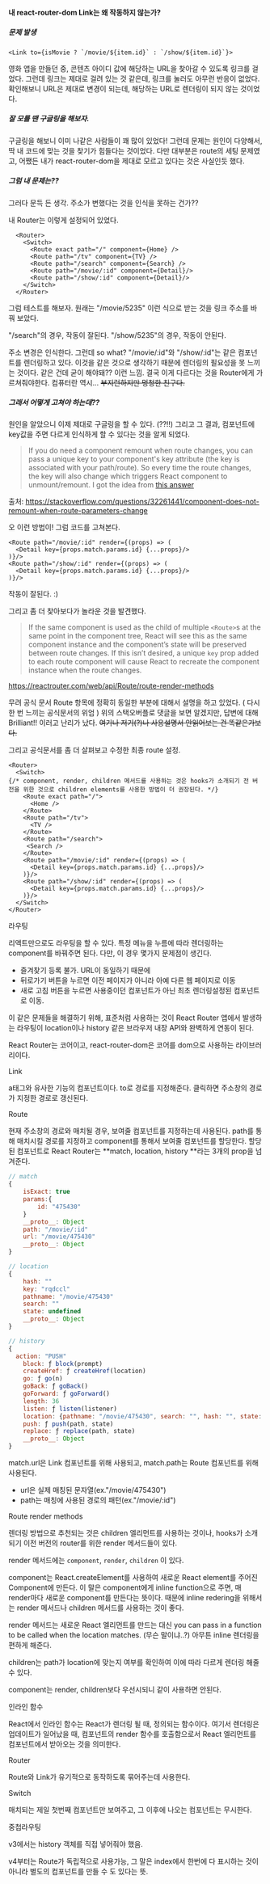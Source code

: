 #### 내 react-router-dom Link는 왜 작동하지 않는가?



##### 문제 발생

```react
<Link to={isMovie ? `/movie/${item.id}` : `/show/${item.id}`}>
```

영화 앱을 만들던 중, 콘텐츠 아이디 값에 해당하는 URL을 찾아갈 수 있도록 링크를 걸었다. 그런데 링크는 제대로 걸려 있는 것 같은데, 링크를 눌러도 아무런 반응이 없었다. 확인해보니 URL은 제대로 변경이 되는데, 해당하는 URL로 렌더링이 되지 않는 것이었다.



##### 잘 모를 땐 구글링을 해보자.

구글링을 해보니 이미 나같은 사람들이 꽤 많이 있었다! 
그런데 문제는 원인이 다양해서, 딱 내 코드에 맞는 것을 찾기가 힘들다는 것이었다.
다만 대부분은 route의 세팅 문제였고, 어쨌든 내가 react-router-dom을 제대로 모르고 있다는 것은 사실인듯 했다.



##### 그럼 내 문제는??

그러다 문득 든 생각. 
주소가 변했다는 것을 인식을 못하는 건가??

내 Router는 이렇게 설정되어 있었다.

```react
  <Router>
    <Switch>
      <Route exact path="/" component={Home} />
      <Route path="/tv" component={TV} />
      <Route path="/search" component={Search} />
      <Route path="/movie/:id" component={Detail}/>
      <Route path="/show/:id" component={Detail}/>
    </Switch>
  </Router>
```



그럼 테스트를 해보자.
원래는 "/movie/5235" 이런 식으로 받는 것을 링크 주소를 바꿔 보았다.

"/search"의 경우, 작동이 잘된다.
"/show/5235"의 경우, 작동이 안된다.

주소 변경은 인식한다. 그런데 so what?
"/movie/:id"와  "/show/:id"는 같은 컴포넌트를 렌더링하고 있다. 이것을 같은 것으로 생각하기 때문에 렌더링의 필요성을 못 느끼는 것이다. 
같은 건데 굳이 해야돼?? 이런 느낌.
결국 이게 다르다는 것을 Router에게 가르쳐줘야한다.
컴퓨터란 역시... ~~부지런하지만 멍청한 친구다.~~



##### 그래서 어떻게 고쳐야 하는데??

원인을 알았으니 이제 제대로 구글링을 할 수 있다. (??!!)
그리고 그 결과, 컴포넌트에 key값을 주면 다르게 인식하게 할 수 있다는 것을 알게 되었다.

>  If you do need a component remount when route changes, you can pass a unique key to your component's key attribute (the key is associated with your path/route). So every time the route changes, the key will also change which triggers React component to unmount/remount. I got the idea from [this answer](https://stackoverflow.com/questions/31813512/is-it-possible-to-only-remount-only-the-new-child-components-on-react-router-tra#answer-31816415)

출처: https://stackoverflow.com/questions/32261441/component-does-not-remount-when-route-parameters-change



오 이런 방법이!
그럼 코드를 고쳐본다.

```react
<Route path="/movie/:id" render={(props) => (
  <Detail key={props.match.params.id} {...props}/>
)}/>
<Route path="/show/:id" render={(props) => (
  <Detail key={props.match.params.id} {...props}/>
)}/>
```

작동이 잘된다. :)

그리고 좀 더 찾아보다가 놀라운 것을 발견했다.



> If the same component is used as the child of multiple `<Route>`s at the same point in the component tree, React will see this as the same component instance and the component’s state will be preserved between route changes. If this isn’t desired, a unique `key` prop added to each route component will cause React to recreate the component instance when the route changes.

https://reactrouter.com/web/api/Route/route-render-methods

무려 공식 문서 Route 항목에 정확히 동일한 부분에 대해서 설명을 하고 있었다.
( 다시 한 번 느끼는 공식문서의 위엄 ) 
위의 스택오버플로 댓글을 보면 알겠지만, 답변에 대해 Brilliant!! 이러고 난리가 났다.
~~여기나 저기(?)나 사용설명서 안읽어보는 건 똑같은가보다.~~ 

그리고 공식문서를 좀 더 살펴보고 수정한 최종 route 설정.

```react
<Router>
  <Switch>
{/* component, render, children 메서드를 사용하는 것은 hooks가 소개되기 전 버전을 위한 것으로 children elements를 사용한 방법이 더 권장된다. */}
    <Route exact path="/">
      <Home />
    </Route>
    <Route path="/tv">
      <TV />
    </Route>
    <Route path="/search">
     <Search />
    </Route>
    <Route path="/movie/:id" render={(props) => (
      <Detail key={props.match.params.id} {...props}/>
    )}/>
    <Route path="/show/:id" render={(props) => (
      <Detail key={props.match.params.id} {...props}/>
    )}/>
  </Switch>
</Router>
```





라우팅

리액트만으로도 라우팅을 할 수 있다.
특정 메뉴을 누름에 따라 렌더링하는 component를 바꿔주면 된다.
다만, 이 경우 몇가지 문제점이 생긴다.

- 즐겨찾기 등록 불가. URL이 동일하기 때문에 
- 뒤로가기 버튼을 누르면 이전 페이지가 아니라 아예 다른 웹 페이지로 이동
- 새로 고침 버튼을 누르면 사용중이던 컴포넌트가 아닌 최초 렌더링설정된 컴포넌트로 이동.

이 같은 문제들을 해결하기 위해, 표준처럼 사용하는 것이 React Router
앱에서 발생하는 라우팅이 location이나 history 같은 브라우저 내장 API와 완벽하게 연동이 된다.

React Router는 코어이고, react-router-dom은 코어를 dom으로 사용하는 라이브러리이다.

Link

a태그와 유사한 기능의 컴포넌트이다. to로 경로를 지정해준다.
클릭하면 주소창의 경로가 지정한 경로로 갱신된다.

Route

현재 주소창의 경로와 매치될 경우, 보여줄 컴포넌트를 지정하는데 사용된다.
path를 통해 매치시킬 경로를 지정하고 component를 통해서 보여줄 컴포넌트를 할당한다.
할당된 컴포넌트로 React Router는 **match, location, history **라는 3개의 prop을 넘겨준다.

```javascript
// match
{
    isExact: true
    params:{
    	id: "475430"
    }
    __proto__: Object
    path: "/movie/:id"
    url: "/movie/475430"
    __proto__: Object
}

// location
{
    hash: ""
    key: "rqdccl"
    pathname: "/movie/475430"
    search: ""
    state: undefined
    __proto__: Object
}

// history
{
  action: "PUSH"
    block: ƒ block(prompt)
    createHref: ƒ createHref(location)
    go: ƒ go(n)
    goBack: ƒ goBack()
    goForward: ƒ goForward()
    length: 36
    listen: ƒ listen(listener)
    location: {pathname: "/movie/475430", search: "", hash: "", state: undefined, key: "rqdccl"}
    push: ƒ push(path, state)
    replace: ƒ replace(path, state)
    __proto__: Object  
}
```

match.url은 Link 컴포넌트를 위해 사용되고, match.path는 Route 컴포넌트를 위해 사용된다.

- url은 실제 매칭된 문자열(ex."/movie/475430")
- path는 매칭에 사용된 경로의 패턴(ex."/movie/:id")



Route render methods

렌더링 방법으로 추천되는 것은 children 엘리먼트를 사용하는 것이나, hooks가 소개되기 이전 버전의 router를 위한 render 메서드들이 있다.

render 메서드에는  `component`, `render`, `children` 이 있다.

component는 React.createElement를 사용하여 새로운 React element를 주어진 Component에 만든다. 이 말은 component에게 inline function으로 주면, 매 render마다 새로운 component를 만든다는 뜻이다. 때문에 inline redering을 위해서는 render 메서드나 children 메서드를 사용하는 것이 좋다.	

render 메서드는 새로운 React 엘리먼트를 만드는 대신 you can pass in a function to be called when the location matches. (무슨 말이냐..?) 아무튼 inline 렌더링을 편하게 해준다.

children는 path가 location에 맞는지 여부를 확인하여 이에 따라 다르게 렌더링 해줄 수 있다.

component는 render, children보다 우선시되니 같이 사용하면 안된다.



인라인 함수

React에서 인라인 함수는 React가 렌더링 될 때, 정의되는 함수이다.
여기서 렌더링은 업데이트가 일어났을 때, 컴포넌트의 render 함수를 호출함으로서 React 엘리먼트를 컴포넌트에서 받아오는 것을 의미한다.





Router

Route와 Link가 유기적으로 동작하도록 묶어주는데 사용한다.




Switch

매치되는 제일 첫번째 컴포넌트만 보여주고, 그 이후에 나오는 컴포넌트는 무시한다.



중첩라우팅



v3에서는 history 객체를 직접 넣어줘야 했음.

v4부터는 Route가 독립적으로 사용가능, 그 말은 index에서 한번에 다 표시하는 것이 아니라 별도의 컴포넌트를 만들 수 도 있다는 뜻.



